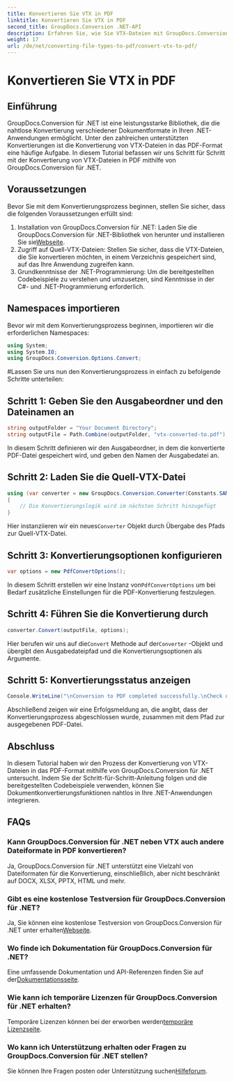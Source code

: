 ```yaml
---
title: Konvertieren Sie VTX in PDF
linktitle: Konvertieren Sie VTX in PDF
second_title: GroupDocs.Conversion .NET-API
description: Erfahren Sie, wie Sie VTX-Dateien mit GroupDocs.Conversion für .NET in PDF konvertieren. Schritt-für-Schritt-Anleitung mit Codebeispielen für eine nahtlose Integration.
weight: 17
url: /de/net/converting-file-types-to-pdf/convert-vtx-to-pdf/
---
```


# Konvertieren Sie VTX in PDF

## Einführung
GroupDocs.Conversion für .NET ist eine leistungsstarke Bibliothek, die die nahtlose Konvertierung verschiedener Dokumentformate in Ihren .NET-Anwendungen ermöglicht. Unter den zahlreichen unterstützten Konvertierungen ist die Konvertierung von VTX-Dateien in das PDF-Format eine häufige Aufgabe. In diesem Tutorial befassen wir uns Schritt für Schritt mit der Konvertierung von VTX-Dateien in PDF mithilfe von GroupDocs.Conversion für .NET.
## Voraussetzungen
Bevor Sie mit dem Konvertierungsprozess beginnen, stellen Sie sicher, dass die folgenden Voraussetzungen erfüllt sind:
1.  Installation von GroupDocs.Conversion für .NET: Laden Sie die GroupDocs.Conversion für .NET-Bibliothek von herunter und installieren Sie sie[Webseite](https://releases.groupdocs.com/conversion/net/).
2. Zugriff auf Quell-VTX-Dateien: Stellen Sie sicher, dass die VTX-Dateien, die Sie konvertieren möchten, in einem Verzeichnis gespeichert sind, auf das Ihre Anwendung zugreifen kann.
3. Grundkenntnisse der .NET-Programmierung: Um die bereitgestellten Codebeispiele zu verstehen und umzusetzen, sind Kenntnisse in der C#- und .NET-Programmierung erforderlich.

## Namespaces importieren
Bevor wir mit dem Konvertierungsprozess beginnen, importieren wir die erforderlichen Namespaces:
```csharp
using System;
using System.IO;
using GroupDocs.Conversion.Options.Convert;
```
#Lassen Sie uns nun den Konvertierungsprozess in einfach zu befolgende Schritte unterteilen:
## Schritt 1: Geben Sie den Ausgabeordner und den Dateinamen an
```csharp
string outputFolder = "Your Document Directory";
string outputFile = Path.Combine(outputFolder, "vtx-converted-to.pdf");
```
In diesem Schritt definieren wir den Ausgabeordner, in dem die konvertierte PDF-Datei gespeichert wird, und geben den Namen der Ausgabedatei an.
## Schritt 2: Laden Sie die Quell-VTX-Datei
```csharp
using (var converter = new GroupDocs.Conversion.Converter(Constants.SAMPLE_VTX))
{
    // Die Konvertierungslogik wird im nächsten Schritt hinzugefügt
}
```
 Hier instanziieren wir ein neues`Converter` Objekt durch Übergabe des Pfads zur Quell-VTX-Datei.
## Schritt 3: Konvertierungsoptionen konfigurieren
```csharp
var options = new PdfConvertOptions();
```
 In diesem Schritt erstellen wir eine Instanz von`PdfConvertOptions` um bei Bedarf zusätzliche Einstellungen für die PDF-Konvertierung festzulegen.
## Schritt 4: Führen Sie die Konvertierung durch
```csharp
converter.Convert(outputFile, options);
```
 Hier berufen wir uns auf die`Convert` Methode auf der`Converter` -Objekt und übergibt den Ausgabedateipfad und die Konvertierungsoptionen als Argumente.
## Schritt 5: Konvertierungsstatus anzeigen
```csharp
Console.WriteLine("\nConversion to PDF completed successfully.\nCheck output in {0}", outputFolder);
```
Abschließend zeigen wir eine Erfolgsmeldung an, die angibt, dass der Konvertierungsprozess abgeschlossen wurde, zusammen mit dem Pfad zur ausgegebenen PDF-Datei.

## Abschluss
In diesem Tutorial haben wir den Prozess der Konvertierung von VTX-Dateien in das PDF-Format mithilfe von GroupDocs.Conversion für .NET untersucht. Indem Sie der Schritt-für-Schritt-Anleitung folgen und die bereitgestellten Codebeispiele verwenden, können Sie Dokumentkonvertierungsfunktionen nahtlos in Ihre .NET-Anwendungen integrieren.
## FAQs
### Kann GroupDocs.Conversion für .NET neben VTX auch andere Dateiformate in PDF konvertieren?
Ja, GroupDocs.Conversion für .NET unterstützt eine Vielzahl von Dateiformaten für die Konvertierung, einschließlich, aber nicht beschränkt auf DOCX, XLSX, PPTX, HTML und mehr.
### Gibt es eine kostenlose Testversion für GroupDocs.Conversion für .NET?
 Ja, Sie können eine kostenlose Testversion von GroupDocs.Conversion für .NET unter erhalten[Webseite](https://releases.groupdocs.com/).
### Wo finde ich Dokumentation für GroupDocs.Conversion für .NET?
 Eine umfassende Dokumentation und API-Referenzen finden Sie auf der[Dokumentationsseite](https://tutorials.groupdocs.com/conversion/net/).
### Wie kann ich temporäre Lizenzen für GroupDocs.Conversion für .NET erhalten?
 Temporäre Lizenzen können bei der erworben werden[temporäre Lizenzseite](https://purchase.groupdocs.com/temporary-license/).
### Wo kann ich Unterstützung erhalten oder Fragen zu GroupDocs.Conversion für .NET stellen?
Sie können Ihre Fragen posten oder Unterstützung suchen[Hilfeforum](https://forum.groupdocs.com/c/conversion/11).